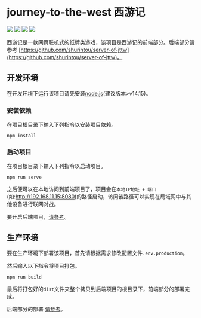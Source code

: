 # journey-to-the-west 西游记

[![](https://img.shields.io/badge/Vue.js-2.6-brightgreen)](https://cn.vuejs.org/index.html)
[![](https://img.shields.io/badge/Vue--CLI-4.5-green)](https://cli.vuejs.org/zh/)
[![](https://img.shields.io/badge/Element--UI-2.15-blue)](https://element.eleme.io/#/zh-CN)
[![](https://img.shields.io/badge/Echarts-5.0-red)](https://echarts.apache.org/zh/index.html)


西游记是一款网页联机式的纸牌类游戏，该项目是西游记的前端部分。后端部分请参考 [https://github.com/shurintou/server-of-jttw](https://github.com/shurintou/server-of-jttw)。

## 开发环境
在开发环境下运行该项目请先安装[node.js](https://nodejs.org/en/)(建议版本>v14.15)。

### 安装依赖
在项目根目录下输入下列指令以安装项目依赖。

```
npm install
```

### 启动项目
在项目根目录下输入下列指令以启动项目。
```
npm run serve
```

之后便可以在本地访问到前端项目了，项目会在`本地IP地址 + 端口`(如:http://192.168.11.15:8080)的路径启动，访问该路径可以实现在局域网中与其他设备进行联网对战。

要开启后端项目，[请参考](https://github.com/shurintou/server-of-jttw#%E5%BC%80%E5%8F%91%E7%8E%AF%E5%A2%83)。

## 生产环境
要在生产环境下部署该项目，首先请根据需求修改配置文件`.env.production`。

然后输入以下指令将项目打包。
```
npm run build
```
最后将打包好的`dist`文件夹整个拷贝到后端项目的根目录下，前端部分的部署完成。

后端部分的部署 [请参考](https://github.com/shurintou/server-of-jttw#%E7%94%9F%E4%BA%A7%E7%8E%AF%E5%A2%83)。